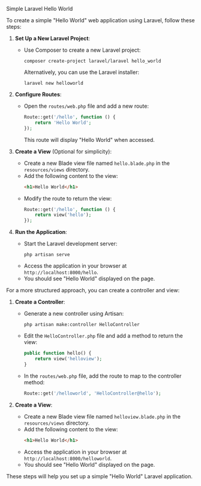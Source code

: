 Simple Laravel Hello World

To create a simple "Hello World" web application using Laravel, follow these steps:

1. **Set Up a New Laravel Project**:
   - Use Composer to create a new Laravel project:
     ```
     composer create-project laravel/laravel hello_world
     ```
     Alternatively, you can use the Laravel installer:
     ```
     laravel new helloworld
     ```
     

2. **Configure Routes**:
   - Open the `routes/web.php` file and add a new route:
     ```php
     Route::get('/hello', function () {
         return 'Hello World';
     });
     ```
     This route will display "Hello World" when accessed. 

3. **Create a View** (Optional for simplicity):
   - Create a new Blade view file named `hello.blade.php` in the `resources/views` directory.
   - Add the following content to the view:
     ```html
     <h1>Hello World</h1>
     ```
   - Modify the route to return the view:
     ```php
     Route::get('/hello', function () {
         return view('hello');
     });
     ```
     

4. **Run the Application**:
   - Start the Laravel development server:
     ```
     php artisan serve
     ```
   - Access the application in your browser at `http://localhost:8000/hello`.
   - You should see "Hello World" displayed on the page. 

For a more structured approach, you can create a controller and view:

1. **Create a Controller**:
   - Generate a new controller using Artisan:
     ```
     php artisan make:controller HelloController
     ```
   - Edit the `HelloController.php` file and add a method to return the view:
     ```php
     public function hello() {
         return view('helloview');
     }
     ```
   - In the `routes/web.php` file, add the route to map to the controller method:
     ```php
     Route::get('/helloworld', 'HelloController@hello');
     ```
     

2. **Create a View**:
   - Create a new Blade view file named `helloview.blade.php` in the `resources/views` directory.
   - Add the following content to the view:
     ```html
     <h1>Hello World</h1>
     ```
   - Access the application in your browser at `http://localhost:8000/helloworld`.
   - You should see "Hello World" displayed on the page. 

These steps will help you set up a simple "Hello World" Laravel application. 